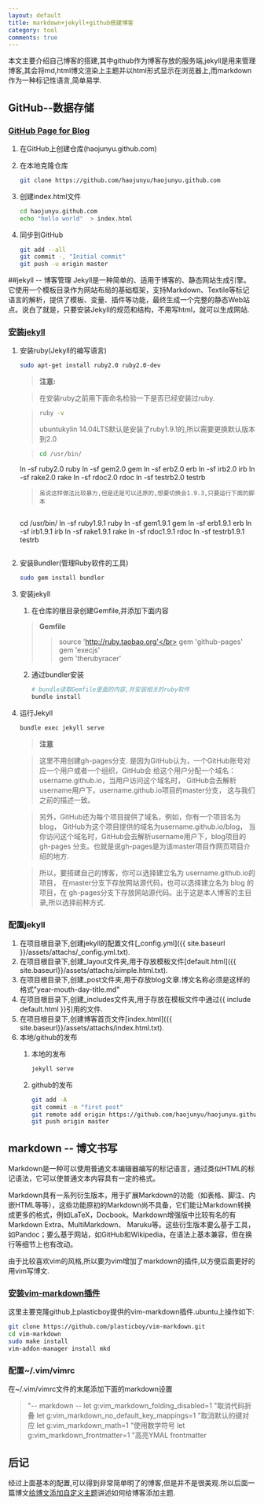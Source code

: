 ```yaml
---
layout: default
title: markdown+jekyll+github搭建博客
category: tool
comments: true
---
```

本文主要介绍自己博客的搭建,其中github作为博客存放的服务端,jekyll是用来管理博客,其会将md,html博文渲染上主题并以html形式显示在浏览器上,而markdown作为一种标记性语言,简单易学.


## GitHub--数据存储

### [GitHub Page for Blog](https://pages.github.com/)

1.  在GitHub上创建仓库(haojunyu.github.com)
2.  在本地克隆仓库

	```bash
	git clone https://github.com/haojunyu/haojunyu.github.com
	```
3. 创建index.html文件

	```bash
	cd haojunyu.github.com
	echo "hello world"  > index.html
	```
4. 同步到GitHub

	```bash
	git add --all
	git commit -, "Initial commit"
	git push -u origin master
	```

##jekyll -- 博客管理
Jekyll是一种简单的、适用于博客的、静态网站生成引擎。它使用一个模板目录作为网站布局的基础框架，支持Markdown、Textile等标记语言的解析，提供了模板、变量、插件等功能，最终生成一个完整的静态Web站点。说白了就是，只要安装Jekyll的规范和结构，不用写html，就可以生成网站.

### [安装jekyll](https://help.github.com/articles/using-jekyll-with-pages/)
1.  安装ruby(Jekyll的编写语言)

	```bash
	sudo apt-get install ruby2.0 ruby2.0-dev
	```
	
	> **注意:**

	> 在安装ruby之前用下面命名检验一下是否已经安装过ruby.

	> ```bash
	> ruby -v
	> ```
	> ubuntukylin 14.04LTS默认是安装了ruby1.9.1的,所以需要更换默认版本到2.0

	> ```bash
	> cd /usr/bin/
	ln -sf ruby2.0 ruby
	ln -sf gem2.0 gem
	ln -sf erb2.0 erb
	ln -sf irb2.0 irb
	ln -sf rake2.0 rake
	ln -sf rdoc2.0 rdoc
	ln -sf testrb2.0 testrb
	> ```
    > 虽说这样做法比较暴力,但是还是可以还原的,想要切换会1.9.3,只要运行下面的脚本

    >	```bash
	cd /usr/bin/
	ln -sf ruby1.9.1 ruby
	ln -sf gem1.9.1 gem
	ln -sf erb1.9.1 erb
	ln -sf irb1.9.1 irb
	ln -sf rake1.9.1 rake
	ln -sf rdoc1.9.1 rdoc
	ln -sf testrb1.9.1 testrb
	```
2. 安装Bundler(管理Ruby软件的工具)

	```bash
	sudo gem install bundler
	```
3. 安装jekyll
	1. 在仓库的根目录创建Gemfile,并添加下面内容
	> **Gemfile**
	>> source 'http://ruby.taobao.org'</br>
	>> gem 'github-pages'</br>
	>> gem 'execjs'</br>
	>> gem 'therubyracer'
	2. 通过bundler安装
		
		```bash
		# bundle读取Gemfile里面的内容,并安装相关的ruby软件
		bundle install 
		```
4. 运行Jekyll
    
	```bash
	bundle exec jekyll serve
	```
	> **注意**

	> 这里不用创建gh-pages分支. 是因为GitHub认为，一个GitHub账号对应一个用户或者一个组织，GitHub会 给这个用户分配一个域名：username.github.io，当用户访问这个域名时， GitHub会去解析username用户下，username.github.io项目的master分支， 这与我们之前的描述一致。


	> 另外，GitHub还为每个项目提供了域名，例如，你有一个项目名为blog， GitHub为这个项目提供的域名为username.github.io/blog， 当你访问这个域名时，GitHub会去解析username用户下，blog项目的gh-pages 分支。也就是说gh-pages是为该master项目作网页项目介绍的地方.

	> 所以，要搭建自己的博客，你可以选择建立名为 username.github.io的项目， 在master分支下存放网站源代码，也可以选择建立名为 blog 的项目，在 gh-pages分支下存放网站源代码。出于这是本人博客的主目录,所以选择前种方式.
	
### 配置jekyll
1.  在项目根目录下,创建jekyll的配置文件[_config.yml]({{ site.baseurl }}/assets/attachs/_config.yml.txt).
2.  在项目根目录下,创建_layout文件夹,用于存放模板文件[default.html]({{ site.baseurl}}/assets/attachs/simple.html.txt).
3.  在项目根目录下,创建_post文件夹,用于存放blog文章.博文名称必须是这样的格式"year-mouth-day-title.md"
4.  在项目根目录下,创建_includes文件夹,用于存放在模板文件中通过{{ include default.html }}引用的文件.
5.  在项目根目录下,创建博客首页文件[index.html]({{ site.baseurl}}/assets/attachs/index.html.txt).
6.  本地/github的发布
	1.	本地的发布

		```bash
		jekyll serve
		```
	2.  github的发布

		```bash
		git add -A
		git commit -m "first post"
		git remote add origin https://github.com/haojunyu/haojunyu.github.io.git
		git push origin master
		```

## markdown -- 博文书写
Markdown是一种可以使用普通文本编辑器编写的标记语言，通过类似HTML的标记语法，它可以使普通文本内容具有一定的格式。

Markdown具有一系列衍生版本，用于扩展Markdown的功能（如表格、脚注、内嵌HTML等等），这些功能原初的Markdown尚不具备，它们能让Markdown转换成更多的格式，例如LaTeX，Docbook。Markdown增强版中比较有名的有Markdown Extra、MultiMarkdown、 Maruku等。这些衍生版本要么基于工具，如Pandoc；要么基于网站，如GitHub和Wikipedia，在语法上基本兼容，但在换行等细节上也有改动。

由于比较喜欢vim的风格,所以要为vim增加了markdown的插件,以方便后面更好的用vim写博文.

### [安装vim-markdown插件](://github.com/plasticboy/vim-markdown)
这里主要克隆github上plasticboy提供的vim-markdown插件.ubuntu上操作如下:

```bash
git clone https://github.com/plasticboy/vim-markdown.git
cd vim-markdown
sudo make install
vim-addon-manager install mkd
```

### 配置~/.vim/vimrc
在~/.vim/vimrc文件的末尾添加下面的markdown设置
> "-- markdown --
  let g:vim_markdown_folding_disabled=1	"取消代码折叠
  let g:vim_markdown_no_default_key_mappings=1	"取消默认的键对应
  let g:vim_markdown_math=1		"使用数学符号
  let g:vim_markdown_frontmatter=1	"高亮YMAL frontmatter

## 后记
经过上面基本的配置,可以得到非常简单明了的博客,但是并不是很美观.所以后面一篇博文[给博文添加自定义主题]()讲述如何给博客添加主题.
